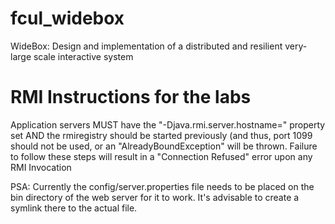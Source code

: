 # fcul_widebox
WideBox: Design and implementation of a distributed and resilient very-large scale interactive system

# RMI Instructions for the labs
Application servers MUST have the "-Djava.rmi.server.hostname=<public-ip-of-the-server>" property set AND the rmiregistry should be started previously (and thus, port 1099 should not be used, or an "AlreadyBoundException" will be thrown. Failure to follow these steps will result in a "Connection Refused" error upon any RMI Invocation

PSA: Currently the config/server.properties file needs to be placed on the bin directory of the web server for it to work. It's advisable to create a symlink there to the actual file.
